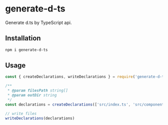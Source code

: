 # generate-d-ts

Generate d.ts by TypeScript api.

## Installation

```sh
npm i generate-d-ts
```

## Usage

```js
const { createDeclarations, writeDeclarations } = require('generate-d-ts') // or import

/**
 * @param filesPath string[]
 * @param outDir string
 */
const declarations = createDeclarations(['src/index.ts', 'src/component.ts'], 'lib')

// write files
writeDeclarations(declarations)
```
